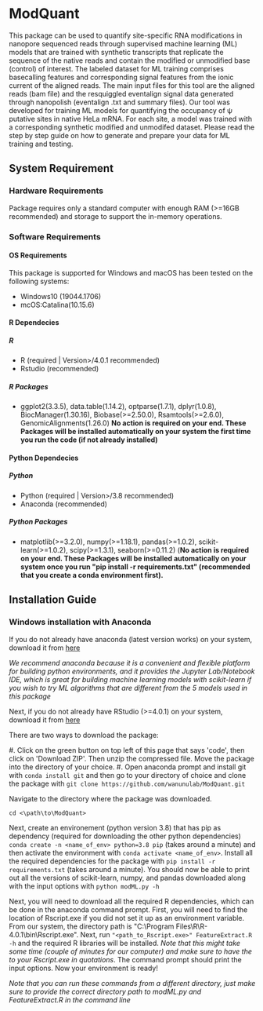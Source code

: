 # ModQuant
This package can be used to quantify site-specific RNA modifications in nanopore sequenced reads through supervised machine learning (ML) models that are trained with synthetic transcripts that replicate the sequence of the native reads and contain the modified or unmodified base (control) of interest. The labeled dataset for ML training comprises basecalling features and corresponding signal features from the ionic current of the aligned reads. The main input files for this tool are the aligned reads (bam file) and the resquiggled eventalign signal data generated through nanopolish (eventalign .txt and summary files). Our tool was developed for training ML models for quantifying the occupancy of ψ putative sites in native HeLa mRNA. For each site, a model was trained with a corresponding synthetic modified and unmodifed dataset. Please read the step by step guide on how to generate and prepare your data for ML training and testing.  
## System Requirement

### Hardware Requirements
Package requires only a standard computer with enough RAM (>=16GB recommended) and storage to support the in-memory operations.

### Software Requirements
#### OS Requirements 
This package is supported for Windows and macOS has been tested on the following systems:

  + Windows10 (19044.1706) 
  + mcOS:Catalina(10.15.6)

#### R Dependecies
##### R 
  + R (required | Version>/4.0.1 recommended)
  + Rstudio (recommended)
##### R Packages
  + ggplot2(3.3.5), data.table(1.14.2), optparse(1.7.1), dplyr(1.0.8), BiocManager(1.30.16), Biobase(>=2.50.0), Rsamtools(>=2.6.0), GenomicAlignments(1.26.0) **No action is required on your end. These Packages will be installed automatically on your system the first time you run the code (if not already installed)**

#### Python Dependecies
##### Python
  + Python (required | Version>/3.8 recommended)
  + Anaconda (recommended)
##### Python Packages
  + matplotlib(>=3.2.0), numpy(>=1.18.1), pandas(>=1.0.2), scikit-learn(>=1.0.2), scipy(>=1.3.1), seaborn(>=0.11.2) (**No action is required on your end. These Packages will be installed automatically on your system once you run "pip install -r requirements.txt" (recommended that you create a conda environment first).**


## Installation Guide
### Windows installation with Anaconda
If you do not already have anaconda (latest version works) on your system, download it from [here](https://www.anaconda.com/python-r-distribution?utm_campaign=python&utm_medium=online-advertising&utm_source=google&utm_content=anaconda-download&gclid=Cj0KCQjwqPGUBhDwARIsANNwjV5PuBoSMd9M6wqi0PNKTpaCYmY7G9iIUtehV9XzetwajllP-sFybKcaAtIeEALw_wcB)

*We recommend anaconda because it is a convenient and flexible platform for building python environments, and it provides the Jupyter Lab/Notebook IDE, which is great for building machine learning models with scikit-learn if you wish to try ML algorithms that are different from the 5 models used in this package*

Next, if you do not already have RStudio (>=4.0.1) on your system, download it from [here](https://www.rstudio.com/products/rstudio/download/)

There are two ways to download the package: 

#. Click on the green button on top left of this page that says 'code', then click on 'Download ZIP'. Then unzip the compressed file. Move the package into the directory of your choice.
#. Open anaconda prompt and install git with ```conda install git``` and then go to your directory of choice and clone the package with ```git clone https://github.com/wanunulab/ModQuant.git```

Navigate to the directory where the package was downloaded.

```cd <\path\to\ModQuant>```

Next, create an environement (python version 3.8) that has pip as dependency (required for downloading the other python dependencies) ```conda create -n <name_of_env> python=3.8 pip``` (takes around a minute) and then activate the environment with ```conda activate <name_of_env>```. Install all the required dependencies for the package with ```pip install -r requirements.txt``` (takes around a minute). You should now be able to print out all the versions of scikit-learn, numpy, and pandas downloaded along with the input options with ```python modML.py -h```  

Next, you will need to download all the required R dependencies, which can be done in the anaconda command prompt. First, you will need to find the location of Rscript.exe if you did not set it up as an environment variable. From our system, the directory path is "C:\Program Files\R\R-4.0.1\bin\Rscript.exe". Next, run ```"<path_to_Rscript.exe>" FeatureExtract.R -h``` and the required R libraries will be installed. *Note that this might take some time (couple of minutes for our computer) and make sure to have the to your Rscript.exe in quotations*. The command prompt should print the input options. Now your environment is ready!

*Note that you can run these commands from a different directory, just make sure to provide the correct directory path to modML.py and FeatureExtract.R in the command line*



